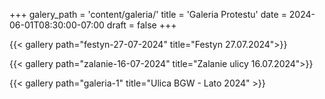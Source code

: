 +++
galery_path = 'content/galeria/'
title = 'Galeria Protestu'
date = 2024-06-01T08:30:00-07:00
draft = false
+++


{{< gallery path="festyn-27-07-2024" title="Festyn 27.07.2024">}}

{{< gallery path="zalanie-16-07-2024" title="Zalanie ulicy 16.07.2024">}}

{{< gallery path="galeria-1" title="Ulica BGW - Lato 2024" >}}
